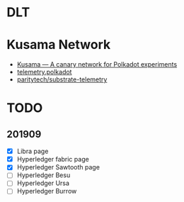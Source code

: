 # DLT

<!-- toc -->

# Kusama Network

- [Kusama — A canary network for Polkadot experiments](https://kusama.network/)
- [telemetry.polkadot](https://telemetry.polkadot.io/)
- [paritytech/substrate-telemetry](https://github.com/paritytech/substrate-telemetry)

# TODO

## 201909 

- [x] Libra page
- [x] Hyperledger fabric page
- [x] Hyperledger Sawtooth page
- [ ] Hyperledger Besu
- [ ] Hyperledger Ursa
- [ ] Hyperledger Burrow